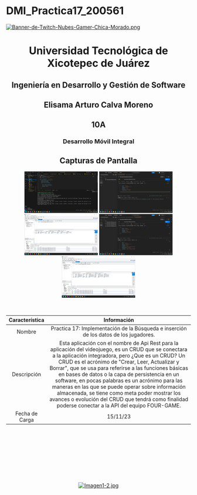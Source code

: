 # DMI_Practica17_200561

[![Banner-de-Twitch-Nubes-Gamer-Chica-Morado.png](https://i.postimg.cc/15q3LFXF/Banner-de-Twitch-Nubes-Gamer-Chica-Morado.png)](https://postimg.cc/MvzwBvyZ)

<div align="center">
  
# Universidad Tecnológica de Xicotepec de Juárez


## Ingeniería en Desarrollo y Gestión de Software
## Elisama Arturo Calva Moreno
## 10A
### Desarrollo Móvil Integral


## Capturas de Pantalla
<p align="center">
  <img src="./assets/a1.png" width="200" alt="Captura de Pantalla 1">
  <img src="./assets/a2.png" width="200" alt="Captura de Pantalla 2">
  <img src="./assets/a3.png" width="200" alt="Captura de Pantalla 3">
  <img src="./assets/a4.png" width="200" alt="Captura de Pantalla 4">
  <img src="./assets/a5.png" width="200" alt="Captura de Pantalla 5">
</p>



&nbsp;
&nbsp;


|  Característica |  Información |
| :------------: | :------------: |
| Nombre  |  Practica 17: Implementación de la Búsqueda e inserción de los datos de los jugadores. |
| Descripción  | Esta aplicación con el nombre de Api Rest para la aplicación del videojuego, es un  CRUD que se conectara a la aplicación integradora, pero ¿Que es un CRUD? Un CRUD es el acrónimo de  "Crear, Leer, Actualizar y Borrar", que se usa para referirse a las funciones básicas en bases de  datos o la capa de persistencia en un software, en pocas palabras es un acrónimo para las maneras en  las que se puede operar sobre información almacenada, se tiene como meta poder mostrar los avances o  evolución del CRUD que tendrá como finalidad poderse conectar a la API del equipo FOUR-GAME. |
|  Fecha de Carga | 15/11/23  |

&nbsp;
&nbsp;

&nbsp;
&nbsp;

<br>
<br>
<br>
<br>

[![Imagen1-2.jpg](https://i.postimg.cc/x1swjyVj/Imagen1-2.jpg)](https://postimg.cc/0zwWcSNh)



&nbsp;
&nbsp;
